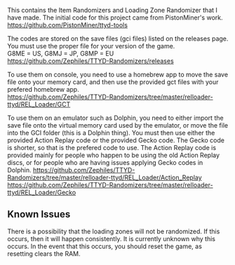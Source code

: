 This contains the Item Randomizers and Loading Zone Randomizer that I have made. The initial code for this project came from PistonMiner's work. https://github.com/PistonMiner/ttyd-tools

The codes are stored on the save files (gci files) listed on the releases page. You must use the proper file for your version of the game.  
G8ME = US, G8MJ = JP, G8MP = EU  
https://github.com/Zephiles/TTYD-Randomizers/releases

To use them on console, you need to use a homebrew app to move the save file onto your memory card, and then use the provided gct files with your prefered homebrew app.  
https://github.com/Zephiles/TTYD-Randomizers/tree/master/relloader-ttyd/REL_Loader/GCT

To use them on an emulator such as Dolphin, you need to either import the save file onto the virtual memory card used by the emulator, or move the file into the GCI folder (this is a Dolphin thing). You must then use either the provided Action Replay code or the provided Gecko code. The Gecko code is shorter, so that is the prefered code to use. The Action Replay code is provided mainly for people who happen to be using the old Action Replay discs, or for people who are having issues applying Gecko codes in Dolphin.
https://github.com/Zephiles/TTYD-Randomizers/tree/master/relloader-ttyd/REL_Loader/Action_Replay   
https://github.com/Zephiles/TTYD-Randomizers/tree/master/relloader-ttyd/REL_Loader/Gecko   

## Known Issues
There is a possibility that the loading zones will not be randomized. If this occurs, then it will happen consistently. It is currently unknown why this occurs. In the event that this occurs, you should reset the game, as resetting clears the RAM.